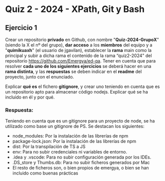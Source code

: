 # Quiz 2 - 2024 - XPath, Git y Bash

## Ejercicio 1

Crear un repositorio **privado** en Github, con nombre "**Quiz-2024-GrupoX**" (siendo la X el nº del grupo), **dar acceso** a los **miembros** del equipo y a "**quimikuaxh**" (el usuario de jgavilan), establecer la **rama** main como la principal y subir a dicha rama el contenido de la rama “quiz2-2024" del repositorio https://github.com/Emergya/ed-qa. Tener en cuenta que para resolver **cada uno de los siguientes ejercicios** se deberá hacer en una **rama distinta**, y las **respuestas** se deben indicar en el **readme** del proyecto, junto con el enunciado.

Explicar **qué es** el fichero **gitignore**, y crear uno teniendo en cuenta que es un repositorio apto para almacenar código nodejs. Explicar qué se ha incluido en él y por qué.

### Respuesta:
Teniendo en cuenta que es un gitignore para un proyecto de node, se ha utilizado como base un gitignore de PS.
Se destacan los siguientes:
- node_modules: Por la instalación de las librerías de npm
- package-lock.json: Por la instalación de las librerías de npm
- dist: Por la transpilación de TS a JS
- env: Para no subir credenciales ni variables de entorno.
- .idea y .vscode: Para no subir configuración generada por los IDEs.
- .DS_store y Thumbs.db: Para no subir ficheros generados por Mac
- El resto de ficheros son, o bien propios de emergya, o bien se han incluido como buenas prácticas
